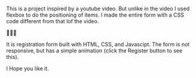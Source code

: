 This is a project inspired by a youtube video. But unlike in the video I used flexbox to do the positioning of items. I made the entire form with a CSS code different from that lof the video. 

🎀🎀🎀

It is registration form built with HTML, CSS, and Javascipt.
The form is not responsive, but has a simple animation (click the Register button to see this).

I Hope you like it.